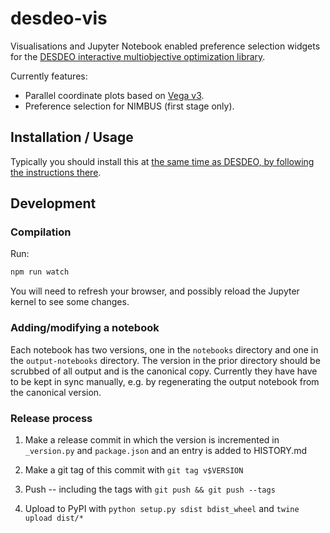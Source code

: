 # desdeo-vis

Visualisations and Jupyter Notebook enabled preference selection widgets for
the [DESDEO interactive multiobjective optimization library](https://github.com/industrial-optimization-group/DESDEO).

Currently features:
 * Parallel coordinate plots based on [Vega v3](https://vega.github.io/).
 * Preference selection for NIMBUS (first stage only).

## Installation / Usage

Typically you should install this at [the same time as DESDEO, by following the
instructions there](https://github.com/industrial-optimization-group/DESDEO).

## Development ##

### Compilation ###

Run:

```bash
npm run watch
```

You will need to refresh your browser, and possibly reload the Jupyter kernel to see some changes.

### Adding/modifying a notebook ###

Each notebook has two versions, one in the `notebooks` directory and one in the
`output-notebooks` directory. The version in the prior directory should be
scrubbed of all output and is the canonical copy. Currently they have have to
be kept in sync manually, e.g. by regenerating the output notebook from the
canonical version.

### Release process ###

1. Make a release commit in which the version is incremented in `_version.py` and `package.json` and an entry is added to HISTORY.md

2. Make a git tag of this commit with `git tag v$VERSION`

3. Push -- including the tags with `git push && git push --tags`

4. Upload to PyPI with `python setup.py sdist bdist_wheel` and `twine upload dist/*`
